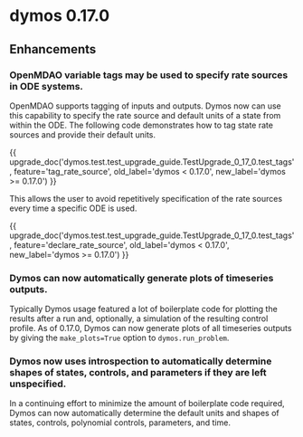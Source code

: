 # dymos 0.17.0

## Enhancements

### OpenMDAO variable tags may be used to specify rate sources in ODE systems.

OpenMDAO supports tagging of inputs and outputs.
Dymos now can use this capability to specify the rate source and default units of a state from within the ODE.
The following code demonstrates how to tag state rate sources and provide their default units.

{{ upgrade_doc('dymos.test.test_upgrade_guide.TestUpgrade_0_17_0.test_tags',
               feature='tag_rate_source',
               old_label='dymos < 0.17.0',
               new_label='dymos >= 0.17.0') }}

This allows the user to avoid repetitively specification of the rate sources every time a specific ODE is used.

{{ upgrade_doc('dymos.test.test_upgrade_guide.TestUpgrade_0_17_0.test_tags',
               feature='declare_rate_source',
               old_label='dymos < 0.17.0',
               new_label='dymos >= 0.17.0') }}

### Dymos can now automatically generate plots of timeseries outputs.

Typically Dymos usage featured a lot of boilerplate code for plotting the results after a run and, optionally, a simulation of the resulting control profile.
As of 0.17.0, Dymos can now generate plots of all timeseries outputs by giving the `make_plots=True` option to `dymos.run_problem`.

### Dymos now uses introspection to automatically determine shapes of states, controls, and parameters if they are left unspecified.

In a continuing effort to minimize the amount of boilerplate code required, Dymos can now automatically determine the default units and shapes of states, controls, polynomial controls, parameters, and time.

